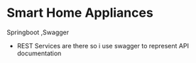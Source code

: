 # Smart Home Appliances

Springboot ,Swagger

- REST Services are there so i use swagger to represent API documentation